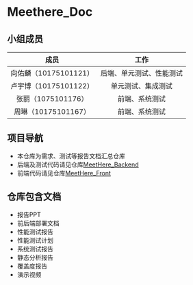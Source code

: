 # Meethere_Doc
## 小组成员

|         成员          |           工作           |
| :-------------------: | :----------------------: |
| 向佑麟（10175101121） | 后端、单元测试、性能测试 |
| 卢宇博（10175101122） |    单元测试、集成测试    |
|  张丽（1075101176）   |      前端、系统测试      |
|  周琳（10175101167）  |      前端、系统测试      |

## 项目导航

- 本仓库为需求、测试等报告文档汇总仓库
- 后端及测试代码请见仓库[MeetHere_Backend](https://github.com/Silent-Roar/MeetHere)
- 前端代码请见仓库[MeetHere_Front](https://github.com/Jasmine12LI/Meet_Here_Front)

## 仓库包含文档

- 报告PPT
- 前后端部署文档
- 性能测试报告
- 性能测试计划
- 系统测试报告
- 静态分析报告
- 覆盖度报告
- 演示视频
